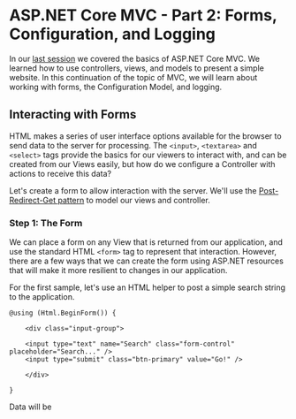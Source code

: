 # ASP.NET Core MVC - Part 2: Forms, Configuration, and Logging

In our [last session](../0202-ModelViewController/README.md) we covered the basics of ASP.NET Core MVC.  We learned how to use controllers, views, and models to present a simple website.  In this continuation of the topic of MVC, we will learn about working with forms, the Configuration Model, and logging.

## Interacting with Forms

HTML makes a series of user interface options available for the browser to send data to the server for processing.  The `<input>`, `<textarea>` and `<select>` tags provide the basics for our viewers to interact with, and can be created from our Views easily, but how do we configure a Controller with actions to receive this data?

Let's create a form to allow interaction with the server.  We'll use the [Post-Redirect-Get pattern](https://wikipedia.org/wiki/Post/Redirect/Get) to model our views and controller.

### Step 1: The Form

We can place a form on any View that is returned from our application, and use the standard HTML `<form>` tag to represent that interaction.  However, there are a few ways that we can create the form using ASP.NET resources that will make it more resilient to changes in our application.

For the first sample, let's use an HTML helper to post a simple search string to the application.

```razor
@using (Html.BeginForm()) {

    <div class="input-group">

    <input type="text" name="Search" class="form-control" placeholder="Search..." />
    <input type="submit" class="btn-primary" value="Go!" />

    </div>

}
```

Data will be